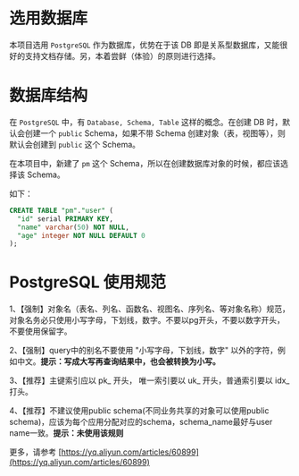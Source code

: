 # 选用数据库

本项目选用 `PostgreSQL` 作为数据库，优势在于该 DB 即是关系型数据库，又能很好的支持文档存储。另，本着尝鲜（体验）的原则进行选择。

# 数据库结构

在 `PostgreSQL` 中，有 `Database, Schema, Table` 这样的概念。在创建 DB 时，默认会创建一个 `public` Schema，如果不带 Schema 创建对象（表，视图等），则默认会创建到 `public` 这个 Schema。

在本项目中，新建了 `pm` 这个 Schema，所以在创建数据库对象的时候，都应该选择该 Schema。

如下：

```sql
CREATE TABLE "pm"."user" (
  "id" serial PRIMARY KEY,
  "name" varchar(50) NOT NULL,
  "age" integer NOT NULL DEFAULT 0
);
```

# PostgreSQL 使用规范

1、【强制】对象名（表名、列名、函数名、视图名、序列名、等对象名称）规范，对象名务必只使用小写字母，下划线，数字。不要以pg开头，不要以数字开头，不要使用保留字。 

2、【强制】query中的别名不要使用 "小写字母，下划线，数字" 以外的字符，例如中文。**提示：写成大写再查询结果中，也会被转换为小写。**

3、【推荐】主键索引应以 pk_ 开头， 唯一索引要以 uk_ 开头，普通索引要以 idx_ 打头。

4、【推荐】不建议使用public schema(不同业务共享的对象可以使用public schema)，应该为每个应用分配对应的schema，schema_name最好与user name一致。**提示：未使用该规则**

更多，请参考 [https://yq.aliyun.com/articles/60899](https://yq.aliyun.com/articles/60899)
